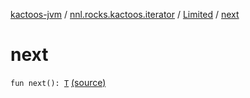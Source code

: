[kactoos-jvm](../../index.md) / [nnl.rocks.kactoos.iterator](../index.md) / [Limited](index.md) / [next](./next.md)

# next

`fun next(): `[`T`](index.md#T) [(source)](https://github.com/neonailol/kactoos/blob/master/kactoos-jvm/src/main/kotlin/nnl/rocks/kactoos/iterator/Limited.kt#L33)